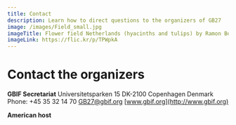 ```yaml
---
title: Contact
description: Learn how to direct questions to the organizers of GB27
image: /images/Field_small.jpg
imageTitle: Flower field Netherlands (hyacinths and tulips) by Ramon Boersbroek
imageLink: https://flic.kr/p/TPWpkA
---
```


# Contact the organizers

**GBIF Secretariat**
Universitetsparken 15
DK-2100 Copenhagen
Denmark
Phone: +45 35 32 14 70
[GB27@gbif.org](mailto:GB27@gbif.org)
[www.gbif.org](http://www.gbif.org)

**American host**


